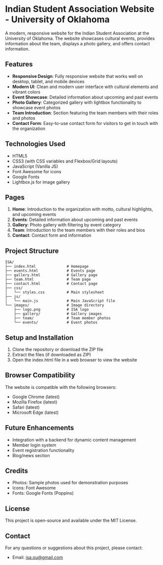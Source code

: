# Indian Student Association Website - University of Oklahoma

A modern, responsive website for the Indian Student Association at the University of Oklahoma. The website showcases cultural events, provides information about the team, displays a photo gallery, and offers contact information.

## Features

- **Responsive Design**: Fully responsive website that works well on desktop, tablet, and mobile devices
- **Modern UI**: Clean and modern user interface with cultural elements and vibrant colors
- **Event Showcase**: Detailed information about upcoming and past events
- **Photo Gallery**: Categorized gallery with lightbox functionality to showcase event photos
- **Team Introduction**: Section featuring the team members with their roles and photos
- **Contact Form**: Easy-to-use contact form for visitors to get in touch with the organization

## Technologies Used

- HTML5
- CSS3 (with CSS variables and Flexbox/Grid layouts)
- JavaScript (Vanilla JS)
- Font Awesome for icons
- Google Fonts
- Lightbox.js for image gallery

## Pages

1. **Home**: Introduction to the organization with motto, cultural highlights, and upcoming events
2. **Events**: Detailed information about upcoming and past events
3. **Gallery**: Photo gallery with filtering by event category
4. **Team**: Introduction to the team members with their roles and bios
5. **Contact**: Contact form and information

## Project Structure

```
ISA/
├── index.html              # Homepage
├── events.html             # Events page
├── gallery.html            # Gallery page
├── team.html               # Team page
├── contact.html            # Contact page
├── css/
│   └── styles.css          # Main stylesheet
├── js/
│   └── main.js             # Main JavaScript file
└── images/                 # Image directory
    ├── logo.png            # ISA logo
    ├── gallery/            # Gallery images
    ├── team/               # Team member photos
    └── events/             # Event photos
```

## Setup and Installation

1. Clone the repository or download the ZIP file
2. Extract the files (if downloaded as ZIP)
3. Open the index.html file in a web browser to view the website

## Browser Compatibility

The website is compatible with the following browsers:
- Google Chrome (latest)
- Mozilla Firefox (latest)
- Safari (latest)
- Microsoft Edge (latest)

## Future Enhancements

- Integration with a backend for dynamic content management
- Member login system
- Event registration functionality
- Blog/news section

## Credits

- Photos: Sample photos used for demonstration purposes
- Icons: Font Awesome
- Fonts: Google Fonts (Poppins)

## License

This project is open-source and available under the MIT License.

## Contact

For any questions or suggestions about this project, please contact:
- Email: isa.ou@gmail.com 